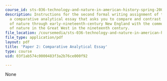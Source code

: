 ```yaml
---
course_id: sts-036-technology-and-nature-in-american-history-spring-2008
description: Instructions for the second formal writing assignment of the course,
  a comparative analytical essay that asks you to compare and contrast the commodification
  of nature through early-nineteenth-century New England with the commodification
  of nature in the Great West in the nineteenth century.
file_location: /coursemedia/sts-036-technology-and-nature-in-american-history-spring-2008/03f1ab574c0000483f3a2b76ce000f92_paper2.pdf
file_type: application/pdf
layout: pdf
title: 'Paper 2: Comparative Analytical Essay'
type: course
uid: 03f1ab574c0000483f3a2b76ce000f92

---
```

None
